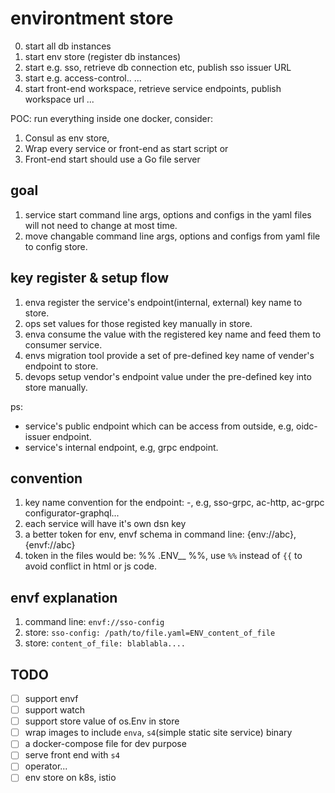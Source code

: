 # environtment store

0. start all db instances
1. start env store (register db instances)
2. start e.g. sso, retrieve db connection etc, publish sso issuer URL
3. start e.g. access-control..
...
10. start front-end workspace, retrieve service endpoints, publish workspace url
...

POC: run everything inside one docker, consider:
1. Consul as env store, 
2. Wrap every service or front-end as start script or 
3. Front-end start should use a Go file server

## goal
1. service start command line args, options and configs in the yaml files will not need to change at most time.
2. move changable command line args, options and configs from yaml file to config store.

## key register & setup flow
1. enva register the service's endpoint(internal, external) key name to store.
2. ops set values for those registed key manually in store.
3. enva consume the value with the registered key name and feed them to consumer service.
4. envs migration tool provide a set of pre-defined key name of vender's endpoint to store.
5. devops setup vendor's endpoint value under the pre-defined key into store manually.

ps:
- service's public endpoint which can be access from outside, e.g, oidc-issuer endpoint.
- service's internal endpoint, e.g, grpc endpoint.

## convention
1. key name convention for the endpoint: <servicename>-<protocol>, e.g, sso-grpc, ac-http, ac-grpc configurator-graphql...
2. each service will have it's own dsn key
3. a better token for env, envf schema in command line: {env://abc}, {envf://abc}
4. token in the files would be: %% .ENV_<project>_<keyname> %%, use `%%` instead of `{{` to avoid conflict in html or js code.

## envf explanation
1. command line: `envf://sso-config`
2. store: `sso-config: /path/to/file.yaml=ENV_content_of_file`
3. store: `content_of_file: blablabla....`

## TODO
- [ ] support envf
- [ ] support watch
- [ ] support store value of os.Env in store
- [ ] wrap images to include `enva`, `s4`(simple static site service) binary
- [ ] a docker-compose file for dev purpose
- [ ] serve front end with `s4`
- [ ] operator...
- [ ] env store on k8s, istio